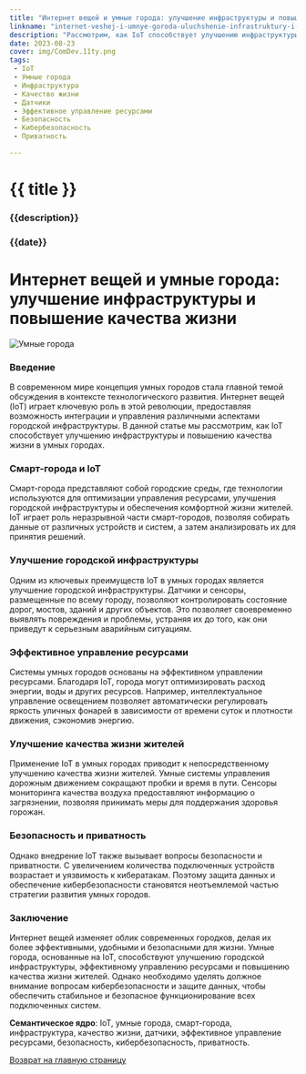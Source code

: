 ```yaml
---
title: "Интернет вещей и умные города: улучшение инфраструктуры и повышение качества жизни"
linkname: "internet-veshej-i-umnye-goroda-uluchshenie-infrastruktury-i-povyshenie-kachestva-zhizni.md"
description: "Рассмотрим, как IoT способствует улучшению инфраструктуры и повышению качества жизни в умных городах."
date: 2023-08-23
cover: img/ComDev.11ty.png
tags:
 - IoT
 - Умные города
 - Инфраструктура
 - Качество жизни
 - Датчики
 - Эффективное управление ресурсами
 - Безопасность
 - Кибербезопасность
 - Приватность

---
```


# {{ title }}
### {{description}}
### {{date}}

# Интернет вещей и умные города: улучшение инфраструктуры и повышение качества жизни

![Умные города](/img/smart-cities.jpg)

### Введение

В современном мире концепция умных городов стала главной темой обсуждения в контексте технологического развития. Интернет вещей (IoT) играет ключевую роль в этой революции, предоставляя возможность интеграции и управления различными аспектами городской инфраструктуры. В данной статье мы рассмотрим, как IoT способствует улучшению инфраструктуры и повышению качества жизни в умных городах.

### Смарт-города и IoT

Смарт-города представляют собой городские среды, где технологии используются для оптимизации управления ресурсами, улучшения городской инфраструктуры и обеспечения комфортной жизни жителей. IoT играет роль неразрывной части смарт-городов, позволяя собирать данные от различных устройств и систем, а затем анализировать их для принятия решений.

### Улучшение городской инфраструктуры

Одним из ключевых преимуществ IoT в умных городах является улучшение городской инфраструктуры. Датчики и сенсоры, размещенные по всему городу, позволяют контролировать состояние дорог, мостов, зданий и других объектов. Это позволяет своевременно выявлять повреждения и проблемы, устраняя их до того, как они приведут к серьезным аварийным ситуациям.

### Эффективное управление ресурсами

Системы умных городов основаны на эффективном управлении ресурсами. Благодаря IoT, города могут оптимизировать расход энергии, воды и других ресурсов. Например, интеллектуальное управление освещением позволяет автоматически регулировать яркость уличных фонарей в зависимости от времени суток и плотности движения, сэкономив энергию.

### Улучшение качества жизни жителей

Применение IoT в умных городах приводит к непосредственному улучшению качества жизни жителей. Умные системы управления дорожным движением сокращают пробки и время в пути. Сенсоры мониторинга качества воздуха предоставляют информацию о загрязнении, позволяя принимать меры для поддержания здоровья горожан.

### Безопасность и приватность

Однако внедрение IoT также вызывает вопросы безопасности и приватности. С увеличением количества подключенных устройств возрастает и уязвимость к кибератакам. Поэтому защита данных и обеспечение кибербезопасности становятся неотъемлемой частью стратегии развития умных городов.

### Заключение

Интернет вещей изменяет облик современных городков, делая их более эффективными, удобными и безопасными для жизни. Умные города, основанные на IoT, способствуют улучшению городской инфраструктуры, эффективному управлению ресурсами и повышению качества жизни жителей. Однако необходимо уделять должное внимание вопросам кибербезопасности и защите данных, чтобы обеспечить стабильное и безопасное функционирование всех подключенных систем.

**Семантическое ядро**: IoT, умные города, смарт-города, инфраструктура, качество жизни, датчики, эффективное управление ресурсами, безопасность, кибербезопасность, приватность.

[Возврат на главную страницу](/)
